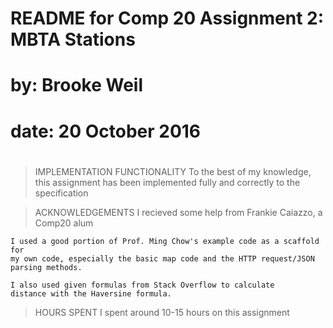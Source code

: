 # 
#   README for Comp 20 Assignment 2: MBTA Stations
#       by: Brooke Weil
#     date: 20 October 2016
# 

> IMPLEMENTATION FUNCTIONALITY 
    To the best of my knowledge, this assignment has been implemented fully
    and correctly to the specification

> ACKNOWLEDGEMENTS
    I recieved some help from Frankie Caiazzo, a Comp20 alum

    I used a good portion of Prof. Ming Chow's example code as a scaffold for 
    my own code, especially the basic map code and the HTTP request/JSON 
    parsing methods. 
    
    I also used given formulas from Stack Overflow to calculate 
    distance with the Haversine formula.

> HOURS SPENT
    I spent around 10-15 hours on this assignment
    